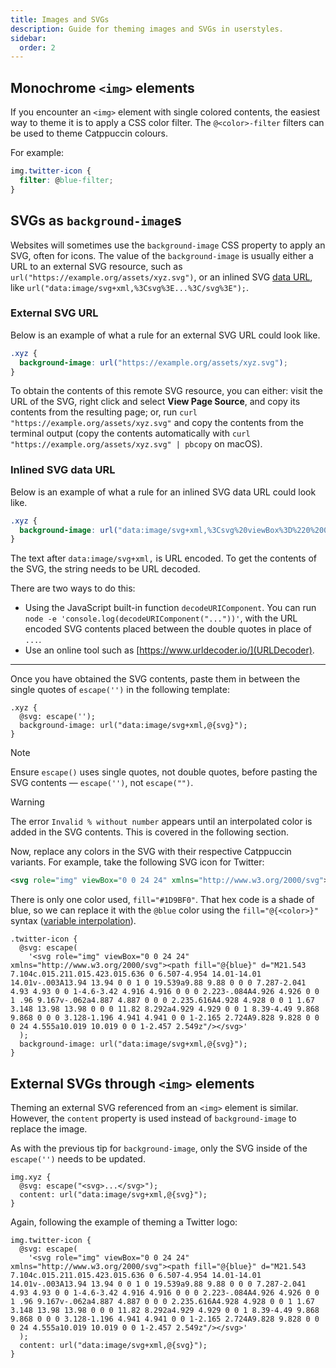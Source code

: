 ```yaml
---
title: Images and SVGs
description: Guide for theming images and SVGs in userstyles.
sidebar:
  order: 2
---
```


## Monochrome `<img>` elements

If you encounter an `<img>` element with single colored contents, the easiest way to theme it is to apply a CSS color filter. The `@<color>-filter` filters can be used to theme Catppuccin colours.

For example:

```css
img.twitter-icon {
  filter: @blue-filter;
}
```

## SVGs as `background-image`s

Websites will sometimes use the `background-image` CSS property to apply an SVG, often for icons. The value of the `background-image` is usually either a URL to an external SVG resource, such as `url("https://example.org/assets/xyz.svg")`, or an inlined SVG [data URL](https://developer.mozilla.org/en-US/docs/Web/URI/Reference/Schemes/data), like `url("data:image/svg+xml,%3Csvg%3E...%3C/svg%3E");`.

### External SVG URL

Below is an example of what a rule for an external SVG URL could look like.

```css
.xyz {
  background-image: url("https://example.org/assets/xyz.svg");
}
```

To obtain the contents of this remote SVG resource, you can either: visit the URL of the SVG, right click and select **View Page Source**, and copy its contents from the resulting page; or, run `curl "https://example.org/assets/xyz.svg"` and copy the contents from the terminal output (copy the contents automatically with `curl "https://example.org/assets/xyz.svg" | pbcopy` on macOS).

### Inlined SVG data URL

Below is an example of what a rule for an inlined SVG data URL could look like.

```css
.xyz {
  background-image: url("data:image/svg+xml,%3Csvg%20viewBox%3D%220%200%2024%2024%22%20xmlns%3D%22http%3A//www.w3.org/2000/svg%22%3E%3Cpath%20fill%3D%22red%22%20d%3D%22%22/%3E%3C/svg%3E");
}
```

The text after `data:image/svg+xml,` is URL encoded. To get the contents of the SVG, the string needs to be URL decoded.

There are two ways to do this:
- Using the JavaScript built-in function `decodeURIComponent`. You can run `node -e 'console.log(decodeURIComponent("..."))'`, with the URL encoded SVG contents placed between the double quotes in place of `...`.
- Use an online tool such as [https://www.urldecoder.io/](URLDecoder).

---

Once you have obtained the SVG contents, paste them in between the single quotes of `escape('')` in the following template:

<!-- deno-fmt-ignore -->
```less
.xyz {
  @svg: escape('');
  background-image: url("data:image/svg+xml,@{svg}");
}
```

> [!NOTE]
> Ensure `escape()` uses single quotes, not double quotes, before pasting the SVG contents — `escape('')`, not `escape("")`.

> [!WARNING]
> The error `Invalid % without number` appears until an interpolated color is added in the SVG contents. This is covered in the following section.

Now, replace any colors in the SVG with their respective Catppuccin variants. For example, take the following SVG icon for Twitter:

```xml
<svg role="img" viewBox="0 0 24 24" xmlns="http://www.w3.org/2000/svg"><path fill="#1D9BF0" d="M21.543 7.104c.015.211.015.423.015.636 0 6.507-4.954 14.01-14.01 14.01v-.003A13.94 13.94 0 0 1 0 19.539a9.88 9.88 0 0 0 7.287-2.041 4.93 4.93 0 0 1-4.6-3.42 4.916 4.916 0 0 0 2.223-.084A4.926 4.926 0 0 1 .96 9.167v-.062a4.887 4.887 0 0 0 2.235.616A4.928 4.928 0 0 1 1.67 3.148 13.98 13.98 0 0 0 11.82 8.292a4.929 4.929 0 0 1 8.39-4.49 9.868 9.868 0 0 0 3.128-1.196 4.941 4.941 0 0 1-2.165 2.724A9.828 9.828 0 0 0 24 4.555a10.019 10.019 0 0 1-2.457 2.549z"/></svg>
```

There is only one color used, `fill="#1D9BF0"`. That hex code is a shade of blue, so we can replace it with the `@blue` color using the `fill="@{<color>}"` syntax ([variable interpolation](https://lesscss.org/features/#variables-feature-variable-interpolation)).

```less
.twitter-icon {
  @svg: escape(
    '<svg role="img" viewBox="0 0 24 24" xmlns="http://www.w3.org/2000/svg"><path fill="@{blue}" d="M21.543 7.104c.015.211.015.423.015.636 0 6.507-4.954 14.01-14.01 14.01v-.003A13.94 13.94 0 0 1 0 19.539a9.88 9.88 0 0 0 7.287-2.041 4.93 4.93 0 0 1-4.6-3.42 4.916 4.916 0 0 0 2.223-.084A4.926 4.926 0 0 1 .96 9.167v-.062a4.887 4.887 0 0 0 2.235.616A4.928 4.928 0 0 1 1.67 3.148 13.98 13.98 0 0 0 11.82 8.292a4.929 4.929 0 0 1 8.39-4.49 9.868 9.868 0 0 0 3.128-1.196 4.941 4.941 0 0 1-2.165 2.724A9.828 9.828 0 0 0 24 4.555a10.019 10.019 0 0 1-2.457 2.549z"/></svg>'
  );
  background-image: url("data:image/svg+xml,@{svg}");
}
```

## External SVGs through `<img>` elements

Theming an external SVG referenced from an `<img>` element is similar. However, the `content` property is used instead of `background-image` to replace the image.

As with the previous tip for `background-image`, only the SVG inside of the `escape('')` needs to be updated.

```less
img.xyz {
  @svg: escape("<svg>...</svg>");
  content: url("data:image/svg+xml,@{svg}");
}
```

Again, following the example of theming a Twitter logo:

```less
img.twitter-icon {
  @svg: escape(
    '<svg role="img" viewBox="0 0 24 24" xmlns="http://www.w3.org/2000/svg"><path fill="@{blue}" d="M21.543 7.104c.015.211.015.423.015.636 0 6.507-4.954 14.01-14.01 14.01v-.003A13.94 13.94 0 0 1 0 19.539a9.88 9.88 0 0 0 7.287-2.041 4.93 4.93 0 0 1-4.6-3.42 4.916 4.916 0 0 0 2.223-.084A4.926 4.926 0 0 1 .96 9.167v-.062a4.887 4.887 0 0 0 2.235.616A4.928 4.928 0 0 1 1.67 3.148 13.98 13.98 0 0 0 11.82 8.292a4.929 4.929 0 0 1 8.39-4.49 9.868 9.868 0 0 0 3.128-1.196 4.941 4.941 0 0 1-2.165 2.724A9.828 9.828 0 0 0 24 4.555a10.019 10.019 0 0 1-2.457 2.549z"/></svg>'
  );
  content: url("data:image/svg+xml,@{svg}");
}
```
